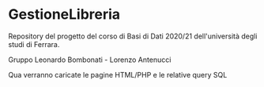 # GestioneLibreria
Repository del progetto del corso di Basi di Dati 2020/21 dell'università degli studi di Ferrara. 

Gruppo Leonardo Bombonati - Lorenzo Antenucci

Qua verranno caricate le pagine HTML/PHP e le relative query SQL
